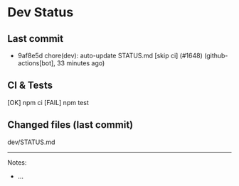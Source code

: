 # Dev Status

## Last commit
- 9af8e5d chore(dev): auto-update STATUS.md [skip ci] (#1648) (github-actions[bot], 33 minutes ago)
## CI & Tests
[OK] npm ci
[FAIL] npm test

## Changed files (last commit)
dev/STATUS.md

---
Notes:
- ...
